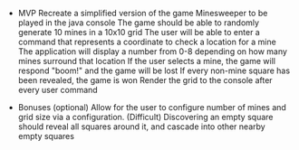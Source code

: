 - MVP
Recreate a simplified version of the game Minesweeper to be played in the java console
The game should be able to randomly generate 10 mines in a 10x10 grid
The user will be able to enter a command that represents a coordinate to check a location for a mine
The application will display a number from 0-8 depending on how many mines surround that location
If the user selects a mine, the game will respond "boom!" and the game will be lost
If every non-mine square has been revealed, the game is won
Render the grid to the console after every user command

- Bonuses (optional)
Allow for the user to configure number of mines and grid size via a configuration.
(Difficult) Discovering an empty square should reveal all squares around it, and cascade into other nearby empty squares

